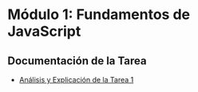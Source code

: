 # Módulo 1: Fundamentos de JavaScript

## Documentación de la Tarea

* [Análisis y Explicación de la Tarea 1](M01_TiposDeDatos.md)
